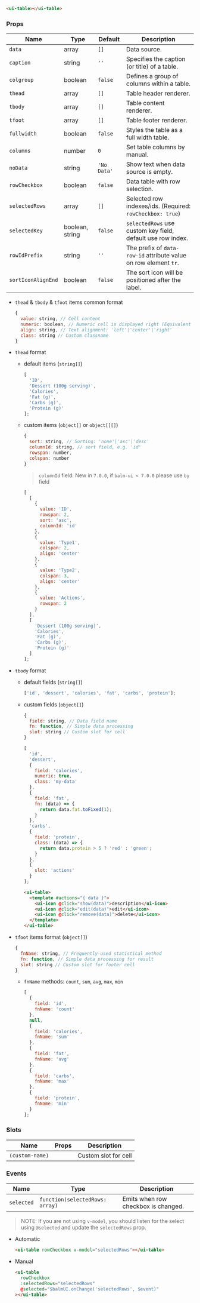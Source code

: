```html
<ui-table></ui-table>
```

### Props

| Name               | Type            | Default     | Description                                                      |
| ------------------ | --------------- | ----------- | ---------------------------------------------------------------- |
| `data`             | array           | `[]`        | Data source.                                                     |
| `caption`          | string          | `''`        | Specifies the caption (or title) of a table.                     |
| `colgroup`         | boolean         | `false`     | Defines a group of columns within a table.                       |
| `thead`            | array           | `[]`        | Table header renderer.                                           |
| `tbody`            | array           | `[]`        | Table content renderer.                                          |
| `tfoot`            | array           | `[]`        | Table footer renderer.                                           |
| `fullwidth`        | boolean         | `false`     | Styles the table as a full width table.                          |
| `columns`          | number          | `0`         | Set table columns by manual.                                     |
| `noData`           | string          | `'No Data'` | Show text when data source is empty.                             |
| `rowCheckbox`      | boolean         | `false`     | Data table with row selection.                                   |
| `selectedRows`     | array           | `[]`        | Selected row indexes/ids. (Required: `rowCheckbox: true`)        |
| `selectedKey`      | boolean, string | `false`     | `selectedRows` use custom key field, default use row index.      |
| `rowIdPrefix`      | string          | `''`        | The prefix of `data-row-id` attribute value on row element `tr`. |
| `sortIconAlignEnd` | boolean         | `false`     | The sort icon will be positioned after the label.                |

- `thead` & `tbody` & `tfoot` items common format

  ```js
  {
    value: string, // Cell content
    numeric: boolean, // Numeric cell is displayed right (Equivalent to `align: 'right'`)
    align: string, // Text alignment: 'left'|'center'|'right'
    class: string // Custom classname
  }
  ```

- `thead` format

  - default items (`string[]`)

    ```js
    [
      'ID',
      'Dessert (100g serving)',
      'Calories',
      'Fat (g)',
      'Carbs (g)',
      'Protein (g)'
    ];
    ```

  - custom items (`object[]` or `object[][]`)

    ```js
    {
      sort: string, // Sorting: 'none'|'asc'|'desc'
      columnId: string, // sort field, e.g. 'id'
      rowspan: number,
      colspan: number
    }
    ```

    > `columnId` field: New in `7.0.0`, if `balm-ui < 7.0.0` please use `by` field

    ```js
    [
      [
        {
          value: 'ID',
          rowspan: 2,
          sort: 'asc',
          columnId: 'id'
        },
        {
          value: 'Type1',
          colspan: 2,
          align: 'center'
        },
        {
          value: 'Type2',
          colspan: 3,
          align: 'center'
        },
        {
          value: 'Actions',
          rowspan: 2
        }
      ],
      [
        'Dessert (100g serving)',
        'Calories',
        'Fat (g)',
        'Carbs (g)',
        'Protein (g)'
      ]
    ];
    ```

- `tbody` format

  - default fields (`string[]`)

    ```js
    ['id', 'dessert', 'calories', 'fat', 'carbs', 'protein'];
    ```

  - custom fields (`object[]`)

    ```js
    {
      field: string, // Data field name
      fn: function, // Simple data processing
      slot: string // Custom slot for cell
    }
    ```

    ```js
    [
      'id',
      'dessert',
      {
        field: 'calories',
        numeric: true,
        class: 'my-data'
      },
      {
        field: 'fat',
        fn: (data) => {
          return data.fat.toFixed(1);
        }
      },
      'carbs',
      {
        field: 'protein',
        class: (data) => {
          return data.protein > 5 ? 'red' : 'green';
        }
      },
      {
        slot: 'actions'
      }
    ];
    ```

    ```html
    <ui-table>
      <template #actions="{ data }">
        <ui-icon @click="show(data)">description</ui-icon>
        <ui-icon @click="edit(data)">edit</ui-icon>
        <ui-icon @click="remove(data)">delete</ui-icon>
      </template>
    </ui-table>
    ```

- `tfoot` items format (`object[]`)

  ```js
  {
    fnName: string, // Frequently-used statistical method
    fn: function, // Simple data processing for result
    slot: string // Custom slot for footer cell
  }
  ```

  - `fnName` methods: `count`, `sum`, `avg`, `max`, `min`

    ```js
    [
      {
        field: 'id',
        fnName: 'count'
      },
      null,
      {
        field: 'calories',
        fnName: 'sum'
      },
      {
        field: 'fat',
        fnName: 'avg'
      },
      {
        field: 'carbs',
        fnName: 'max'
      },
      {
        field: 'protein',
        fnName: 'min'
      }
    ];
    ```

### Slots

| Name            | Props | Description          |
| --------------- | ----- | -------------------- |
| `(custom-name)` |       | Custom slot for cell |

### Events

| Name       | Type                            | Description                         |
| ---------- | ------------------------------- | ----------------------------------- |
| `selected` | `function(selectedRows: array)` | Emits when row checkbox is changed. |

> NOTE: If you are not using `v-model`, you should listen for the select using `@selected` and update the `selectedRows` prop.

- Automatic

  ```html
  <ui-table rowCheckbox v-model="selectedRows"></ui-table>
  ```

- Manual

  ```html
  <ui-table
    rowCheckbox
    :selectedRows="selectedRows"
    @selected="$balmUI.onChange('selectedRows', $event)"
  ></ui-table>
  ```
